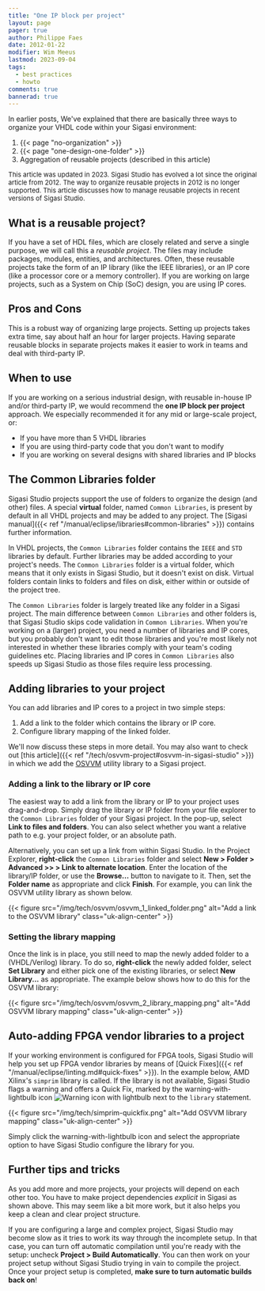 ```yaml
---
title: "One IP block per project"
layout: page 
pager: true
author: Philippe Faes
date: 2012-01-22
modifier: Wim Meeus
lastmod: 2023-09-04
tags: 
  - best practices
  - howto
comments: true
bannerad: true
---
```


In earlier posts, We've explained that there are basically three ways
to organize your VHDL code within your Sigasi environment:

1. {{< page "no-organization" >}}
2. {{< page "one-design-one-folder" >}}
3. Aggregation of reusable projects (described in this article)

<!-- can we reduce the line spacing of this paragraph? -->
<SPAN STYLE="font-size:small">This article was updated in 2023. Sigasi
Studio has evolved a lot since the original article from 2012. The way
to organize reusable projects in 2012 is no longer supported. This
article discusses how to manage reusable projects in recent versions
of Sigasi Studio.</SPAN>

## What is a reusable project?

If you have a set of HDL files, which are closely related and serve a
single purpose, we will call this a *reusable project*. The files may
include packages, modules, entities, and architectures. Often, these
reusable projects take the form of an IP library (like the IEEE
libraries), or an IP core (like a processor core or a memory
controller). If you are working on large projects, such as a System on
Chip (SoC) design, you are using IP cores.

## Pros and Cons

This is a robust way of organizing large projects. Setting up projects
takes extra time, say about half an hour for larger projects. Having
separate reusable blocks in separate projects makes it easier to work in
teams and deal with third-party IP.

## When to use

If you are working on a serious industrial design, with reusable
in-house IP and/or third-party IP, we would recommend the **one IP block
per project** approach.
We especially recommended it for any mid or large-scale project, or:

-   If you have more than 5 VHDL libraries
-   If you are using third-party code that you don't want to modify
-   If you are working on several designs with shared libraries and
    IP blocks

## The Common Libraries folder

Sigasi Studio projects support the use of folders to organize the
design (and other) files. A special **virtual** folder, named `Common
Libraries`, is present by default in all
VHDL projects and may be added to any project. The [Sigasi manual]({{<
ref "/manual/eclipse/libraries#common-libraries" >}}) contains further
information.

In VHDL projects, the `Common Libraries` folder contains the `IEEE`
and `STD` libraries by default. Further libraries may be added
according to your project's needs. The `Common Libraries` folder is a
virtual folder, which means that it only exists in Sigasi Studio, but
it doesn't exist on disk. Virtual folders contain links to folders and
files on disk, either within or outside of the project tree.

The `Common Libraries` folder is largely treated like any folder in a
Sigasi project.  The main difference between `Common Libraries` and
other folders is, that Sigasi Studio skips code validation in `Common
Libraries`.  When you're working on a (larger) project, you need a
number of libraries and IP cores, but you probably don't want to edit
those libraries and you're most likely not interested in whether these
libraries comply with your team's coding guidelines etc.  Placing
libraries and IP cores in `Common Libraries` also speeds up Sigasi
Studio as those files require less processing.

## Adding libraries to your project

You can add libraries and IP cores to a project in two simple steps:

1. Add a link to the folder which contains the library or IP core.
2. Configure library mapping of the linked folder.

We'll now discuss these steps in more detail. You may also want to
check out [this article]({{< ref
"/tech/osvvm-project#osvvm-in-sigasi-studio" >}}) in which we add the
[OSVVM](https://osvvm.org/) utility library to a Sigasi project.

### Adding a link to the library or IP core

The easiest way to add a link from the library or IP to your project
uses drag-and-drop. Simply drag the library or IP folder from your
file explorer to the `Common Libraries` folder of your Sigasi
project. In the pop-up, select **Link to files and folders**. You can
also select whether you want a relative path to e.g. your project
folder, or an absolute path.

Alternatively, you can set up a link from within Sigasi Studio.  In
the Project Explorer, **right-click** the `Common Libraries` folder
and select **New > Folder > Advanced \>\> > Link to alternate
location**. Enter the location of the library/IP folder, or use the
**Browse...** button to navigate to it. Then, set the **Folder name**
as appropriate and click **Finish**. For example, you can link the
OSVVM utility library as shown below.

{{< figure src="/img/tech/osvvm/osvvm_1_linked_folder.png" alt="Add a link to the OSVVM library" class="uk-align-center" >}}

### Setting the library mapping

Once the link is in place, you still need to map the newly added
folder to a (VHDL/Verilog) library. To do so, **right-click** the
newly added folder, select **Set Library** and either pick one of the
existing libraries, or select **New Library...** as appropriate.
The example below shows how to do this for the OSVVM library:

{{< figure src="/img/tech/osvvm/osvvm_2_library_mapping.png" alt="Add OSVVM library mapping" class="uk-align-center" >}}

## Auto-adding FPGA vendor libraries to a project

If your working environment is configured for FPGA tools, Sigasi
Studio will help you set up FPGA vendor libraries by means of [Quick
Fixes]({{< ref "/manual/eclipse/linting.md#quick-fixes" >}}).  In the
example below, AMD Xilinx's `simprim` library is called.  If the
library is not available, Sigasi Studio flags a warning and offers a
Quick Fix, marked by the warning-with-lightbulb icon ![Warning icon
with lightbulb](/img/icons/warning\_lightbulb.png) next to the
`library` statement.

{{< figure src="/img/tech/simprim-quickfix.png" alt="Add OSVVM library mapping" class="uk-align-center" >}}

Simply click the warning-with-lightbulb icon and select the
appropriate option to have Sigasi Studio configure the library for
you.

## Further tips and tricks

As you add more and more projects, your projects will depend on each
other too.  You have to make project dependencies *explicit* in
Sigasi as shown above. This may seem like a bit more work, but it also helps you keep
a clean and clear project structure.

If you are configuring a large and complex project, Sigasi Studio may
become slow as it tries to work its way through the incomplete
setup. In that case, you can turn off automatic compilation until
you're ready with the setup: uncheck **Project > Build
Automatically**.  You can then work on your project setup without
Sigasi Studio trying in vain to compile the project. Once your project
setup is completed, **make sure to turn automatic builds back on**!
